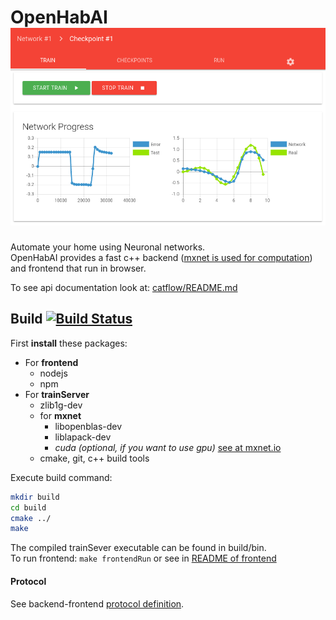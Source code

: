 # OpenHabAI<br>![](doc/img/frontend.png)
Automate your home using Neuronal networks. <br>
OpenHabAI provides a fast c++ backend 
([mxnet is used for computation](http://mxnet.io)) and frontend that run in browser.

To see api documentation look at: [catflow/README.md](catflow/README.md)

## Build [![Build Status](https://travis-ci.org/PancakeSoftware/openHabAI.svg?branch=master)](https://travis-ci.org/PancakeSoftware/openHabAI)
First **install** these packages:
* For **frontend**
    * nodejs
    * npm
* For **trainServer**
    * zlib1g-dev
    * for **mxnet**
        * libopenblas-dev 
        * liblapack-dev
        * *cuda (optional, if you want to use gpu)* [see at mxnet.io](http://mxnet.io/get_started/build_from_source.html#optional-cuda-cudnn-for-nvidia-gpus)
    * cmake, git, c++ build tools
    
Execute build command:
```bash
mkdir build
cd build
cmake ../
make 
```
The compiled trainSever executable can be found in build/bin. <br>
To run frontend: ```make frontendRun``` or see in [README of frontend](frontend/README.md)

 
#### Protocol
See backend-frontend [protocol definition](./doc/README.md).

